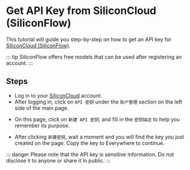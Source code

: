 <script lang="ts" setup>
  import HorizontalCenterImg from "/.vitepress/components/Common/HorizontalCenterImg.vue";
</script>

# Get API Key from SiliconCloud (SiliconFlow)

This tutorial will guide you step-by-step on how to get an API key for [SiliconCloud (SiliconFlow)](https://siliconflow.cn/).

::: tip
SiliconFlow offers free models that can be used after registering an account.
:::

## Steps

- Log in to your [SiliconCloud](https://account.siliconflow.cn/) account.
- After logging in, click on `API 密钥` under the `账户管理` section on the left side of the main page.

<HorizontalCenterImg
    src="/model-provider/siliconcloud/api-key.webp"
    alt="API Key page"
  />

- On this page, click on `新建 API 密钥`, and fill in the `密钥描述` to help you remember its purpose.

<HorizontalCenterImg
    src="/model-provider/siliconcloud/create-new-api-key.webp"
    alt="Create API Key"
    width="500px"
  />

- After clicking `新建密钥`, wait a moment and you will find the key you just created on the page. Copy the key to Everywhere to continue.

<HorizontalCenterImg
    src="/model-provider/siliconcloud/get-api-key.webp"
    alt="Copy API Key"
    width="500px"
  />

::: danger
Please note that the API key is sensitive information. Do not disclose it to anyone or share it in public.
:::